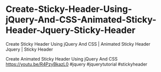 # Create-Sticky-Header-Using-jQuery-And-CSS-Animated-Sticky-Header-Jquery-Sticky-Header
Create Sticky Header Using jQuery And CSS | Animated Sticky Header Jquery | Sticky Header

Create Animated Sticky Header Using jQuery And CSS
https://youtu.be/R4PzyBkazL0
#jquery  #jquerytutorial  #stickyheader
